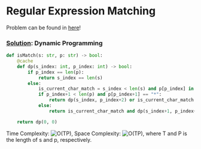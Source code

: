 # Regular Expression Matching

Problem can be found in [here](https://leetcode.com/problems/regular-expression-matching/)!

### [Solution](/Dynamic%20Programming/10-RegularExpressionMatching/solution.py): Dynamic Programming

```python
def isMatch(s: str, p: str) -> bool:
    @cache
    def dp(s_index: int, p_index: int) -> bool:
        if p_index == len(p):
            return s_index == len(s)
        else:
            is_current_char_match = s_index < len(s) and p[p_index] in set([s[s_index], "."])
            if p_index+1 < len(p) and p[p_index+1] == "*":
                return dp(s_index, p_index+2) or is_current_char_match and dp(s_index+1, p_index)
            else:
                return is_current_char_match and dp(s_index+1, p_index+1)

    return dp(0, 0)
```

Time Complexity: ![O(TP)](<https://latex.codecogs.com/svg.image?\inline&space;O(TP)>), Space Complexity: ![O(TP)](<https://latex.codecogs.com/svg.image?\inline&space;O(TP)>), where T and P is the length of s and p, respectively.
